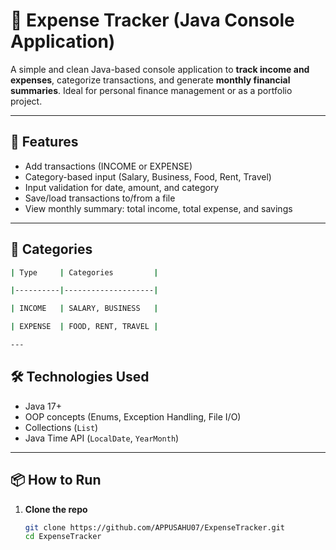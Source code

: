 
# 💸 Expense Tracker (Java Console Application)

A simple and clean Java-based console application to **track income and expenses**, categorize transactions, and generate **monthly financial summaries**. Ideal for personal finance management or as a portfolio project.

---


## 🚀 Features

-  Add transactions (INCOME or EXPENSE)
-  Category-based input (Salary, Business, Food, Rent, Travel)
-  Input validation for date, amount, and category
-  Save/load transactions to/from a file
-  View monthly summary: total income, total expense, and savings

---

## 📂 Categories
```bash
| Type     | Categories         |

|----------|--------------------|

| INCOME   | SALARY, BUSINESS   |

| EXPENSE  | FOOD, RENT, TRAVEL |

---
```
## 🛠️ Technologies Used

- Java 17+
- OOP concepts (Enums, Exception Handling, File I/O)
- Collections (`List`)
- Java Time API (`LocalDate`, `YearMonth`)

---

## 📦 How to Run

1. **Clone the repo**
   ```bash
   git clone https://github.com/APPUSAHU07/ExpenseTracker.git
   cd ExpenseTracker
